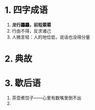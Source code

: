 # 1. 四字成语
1. **龙行龘龘，前程朤朤**
2. 行由不得，反求诸己
3. 人微言轻：人的地位低，说话也没得分量

# 2. 典故



# 3. 歇后语 
1. 茶壶煮饺子——心里有数嘴里倒不出
2. 
